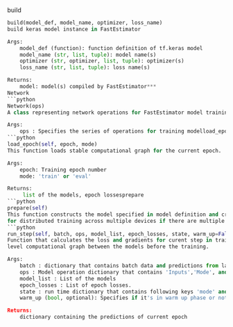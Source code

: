 build
```python
build(model_def, model_name, optimizer, loss_name)
build keras model instance in FastEstimator

Args:
    model_def (function): function definition of tf.keras model
    model_name (str, list, tuple): model name(s)
    optimizer (str, optimizer, list, tuple): optimizer(s)
    loss_name (str, list, tuple): loss name(s)

Returns:
    model: model(s) compiled by FastEstimator***
Network
```python
Network(ops)
A class representing network operations for FastEstimator model training.

Args:
    ops : Specifies the series of operations for training modelload_epoch
```python
load_epoch(self, epoch, mode)
This function loads stable computational graph for the current epoch.

Args:
    epoch: Training epoch number
    mode: 'train' or 'eval'

Returns:
     list of the models, epoch lossesprepare
```python
prepare(self)
This function constructs the model specified in model definition and create replica of model
for distributed training across multiple devices if there are multiple GPU available.run_step
```python
run_step(self, batch, ops, model_list, epoch_losses, state, warm_up=False)
Function that calculates the loss and gradients for curent step in training. It also constructs the higher
level computational graph between the models before the training.

Args:
    batch : dictionary that contains batch data and predictions from last epoch
    ops : Model operation dictionary that contains 'Inputs','Mode', and 'Outputs'
    model_list : List of the models
    epoch_losses : List of epoch losses.
    state : run time dictionary that contains following keys 'mode' and 'batch size'
    warm_up (bool, optional): Specifies if it's in warm up phase or not. Defaults to False.

Returns:
    dictionary containing the predictions of current epoch
